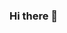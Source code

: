 ### Hi there 👋

<!--
**Sarah-Chung/Sarah-Chung** is a ✨ _special_ ✨ repository because its `README.md` (this file) appears on your GitHub profile.

Here are some ideas to get you started:

- 🔭 I’m currently working as a Research Assistant in the Institute of Genomics and Evolutionary Medicine at Temple University, Philadelphia
- 🌱 I’m currently learning R
- 💬 Ask me about evolutionary biology and bioinformatics
- 📫 How to reach me: s.hchung@outlook.com
- 😄 Pronouns: she/her/hers
-->

